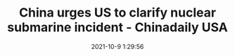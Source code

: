 ---
"title": "China urges US to clarify nuclear submarine incident - Chinadaily USA"
"date": "2021-10-9 1:29:56"
"feed_name": "GOOGLENEWSCONSTRUCTION"
"feed_website": "https://news.google.com/search?q=construction%2Bincident&hl=en-US&gl=US&ceid=US:en"
"feed_rss": "https://news.google.com/rss/search?q=construction%2Bincident&hl=en-US&gl=US&ceid=US:en"
"link": "http://global.chinadaily.com.cn/a/202110/09/WS61605681a310cdd39bc6daf1.html"
"source": "{'href': 'http://global.chinadaily.com.cn', 'title': 'Chinadaily USA'}"
"file": "_posts/2021-1-1-3c8e17d5921d9e0dca0d883e421158443c56a2ba.md"
"accident": "1"
"drilling": "0"
"dead": "0"
"injured": "0"
"arrested": "0"
"place": "unknown place"
"where": "unknown site"
"causes": "unknown"
"place_uri": "unknown place"
---
